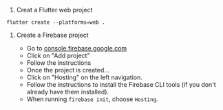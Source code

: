 1. Creat a Flutter web project

```console
flutter create --platforms=web .
```

1. Create a Firebase project

   - Go to [console.firebase.google.com](https://console.firebase.google.com/)
   - Click on "Add project"
   - Follow the instructions
   - Once the project is created...
   - Click on "Hosting" on the left navigation.
   - Follow the instructions to install the Firebase CLI tools (if you don't
     already have them installed).
   - When running `firebase init`, choose `Hosting`.
